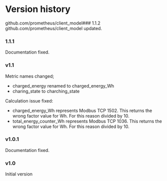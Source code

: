 # Version history

github.com/prometheus/client_model### 1.1.2
github.com/prometheus/client_model updated.

### 1.1.1
Documentation fixed.

### v1.1
Metric names changed;
* charged_energy renamed to charged_energy_Wh
* charing_state to charching_state
  
Calculation issue fixed: 
* charged_energy_Wh represents Modbus TCP 1502. This returns the wrong factor value for Wh. For this reason divided by 10.
* total_energy_counter_Wh represents Modbus TCP 1036. This returns the wrong factor value for Wh. For this reason divided by 10.


### v1.0.1
Documentation fixed.

### v1.0
Initial version
